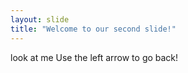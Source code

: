 ```yaml
---
layout: slide
title: "Welcome to our second slide!"
---
```

look at me
Use the left arrow to go back!
